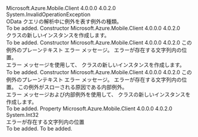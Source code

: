 <Type Name="MobileServiceODataException" FullName="Microsoft.WindowsAzure.MobileServices.MobileServiceODataException">
  <TypeSignature Language="C#" Value="public class MobileServiceODataException : InvalidOperationException" />
  <TypeSignature Language="ILAsm" Value=".class public auto ansi beforefieldinit MobileServiceODataException extends System.InvalidOperationException" />
  <TypeSignature Language="DocId" Value="T:Microsoft.WindowsAzure.MobileServices.MobileServiceODataException" />
  <TypeSignature Language="VB.NET" Value="Public Class MobileServiceODataException&#xA;Inherits InvalidOperationException" />
  <TypeSignature Language="F#" Value="type MobileServiceODataException = class&#xA;    inherit InvalidOperationException" />
  <AssemblyInfo>
    <AssemblyName>Microsoft.Azure.Mobile.Client</AssemblyName>
    <AssemblyVersion>4.0.0.0</AssemblyVersion>
    <AssemblyVersion>4.0.2.0</AssemblyVersion>
  </AssemblyInfo>
  <Base>
    <BaseTypeName>System.InvalidOperationException</BaseTypeName>
  </Base>
  <Interfaces />
  <Docs>
    <summary>
            OData クエリの解析中に例外を表す例外の種類。
            </summary>
    <remarks>To be added.</remarks>
  </Docs>
  <Members>
    <Member MemberName=".ctor">
      <MemberSignature Language="C#" Value="public MobileServiceODataException ();" />
      <MemberSignature Language="ILAsm" Value=".method public hidebysig specialname rtspecialname instance void .ctor() cil managed" />
      <MemberSignature Language="DocId" Value="M:Microsoft.WindowsAzure.MobileServices.MobileServiceODataException.#ctor" />
      <MemberSignature Language="VB.NET" Value="Public Sub New ()" />
      <MemberType>Constructor</MemberType>
      <AssemblyInfo>
        <AssemblyName>Microsoft.Azure.Mobile.Client</AssemblyName>
        <AssemblyVersion>4.0.0.0</AssemblyVersion>
        <AssemblyVersion>4.0.2.0</AssemblyVersion>
      </AssemblyInfo>
      <Parameters />
      <Docs>
        <summary>
          <see cref="T:Microsoft.WindowsAzure.MobileService.MobileServiceODataException" /> クラスの新しいインスタンスを作成します。</summary>
        <remarks>To be added.</remarks>
      </Docs>
    </Member>
    <Member MemberName=".ctor">
      <MemberSignature Language="C#" Value="public MobileServiceODataException (string message, int errorPos);" />
      <MemberSignature Language="ILAsm" Value=".method public hidebysig specialname rtspecialname instance void .ctor(string message, int32 errorPos) cil managed" />
      <MemberSignature Language="DocId" Value="M:Microsoft.WindowsAzure.MobileServices.MobileServiceODataException.#ctor(System.String,System.Int32)" />
      <MemberSignature Language="VB.NET" Value="Public Sub New (message As String, errorPos As Integer)" />
      <MemberSignature Language="F#" Value="new Microsoft.WindowsAzure.MobileServices.MobileServiceODataException : string * int -&gt; Microsoft.WindowsAzure.MobileServices.MobileServiceODataException" Usage="new Microsoft.WindowsAzure.MobileServices.MobileServiceODataException (message, errorPos)" />
      <MemberType>Constructor</MemberType>
      <AssemblyInfo>
        <AssemblyName>Microsoft.Azure.Mobile.Client</AssemblyName>
        <AssemblyVersion>4.0.0.0</AssemblyVersion>
        <AssemblyVersion>4.0.2.0</AssemblyVersion>
      </AssemblyInfo>
      <Parameters>
        <Parameter Name="message" Type="System.String" />
        <Parameter Name="errorPos" Type="System.Int32" />
      </Parameters>
      <Docs>
        <param name="message">この例外のプレーンテキスト エラー メッセージ。</param>
        <param name="errorPos">エラーが存在する文字列内の位置。</param>
        <summary>エラー メッセージを使用して、<see cref="T:Microsoft.WindowsAzure.MobileService.MobileServiceODataException" /> クラスの新しいインスタンスを作成します。</summary>
        <remarks>To be added.</remarks>
      </Docs>
    </Member>
    <Member MemberName=".ctor">
      <MemberSignature Language="C#" Value="public MobileServiceODataException (string message, int errorPos, Exception innerException);" />
      <MemberSignature Language="ILAsm" Value=".method public hidebysig specialname rtspecialname instance void .ctor(string message, int32 errorPos, class System.Exception innerException) cil managed" />
      <MemberSignature Language="DocId" Value="M:Microsoft.WindowsAzure.MobileServices.MobileServiceODataException.#ctor(System.String,System.Int32,System.Exception)" />
      <MemberSignature Language="VB.NET" Value="Public Sub New (message As String, errorPos As Integer, innerException As Exception)" />
      <MemberSignature Language="F#" Value="new Microsoft.WindowsAzure.MobileServices.MobileServiceODataException : string * int * Exception -&gt; Microsoft.WindowsAzure.MobileServices.MobileServiceODataException" Usage="new Microsoft.WindowsAzure.MobileServices.MobileServiceODataException (message, errorPos, innerException)" />
      <MemberType>Constructor</MemberType>
      <AssemblyInfo>
        <AssemblyName>Microsoft.Azure.Mobile.Client</AssemblyName>
        <AssemblyVersion>4.0.0.0</AssemblyVersion>
        <AssemblyVersion>4.0.2.0</AssemblyVersion>
      </AssemblyInfo>
      <Parameters>
        <Parameter Name="message" Type="System.String" />
        <Parameter Name="errorPos" Type="System.Int32" />
        <Parameter Name="innerException" Type="System.Exception" />
      </Parameters>
      <Docs>
        <param name="message">この例外のプレーンテキスト エラー メッセージ。</param>
        <param name="errorPos">エラーが存在する文字列内の位置。</param>
        <param name="innerException">この例外がスローされる原因である内部例外。</param>
        <summary>エラー メッセージおよび内部例外を使用して、<see cref="T:Microsoft.WindowsAzure.MobileService.MobileServiceODataException" /> クラスの新しいインスタンスを作成します。</summary>
        <remarks>To be added.</remarks>
      </Docs>
    </Member>
    <Member MemberName="ErrorPosition">
      <MemberSignature Language="C#" Value="public int ErrorPosition { get; }" />
      <MemberSignature Language="ILAsm" Value=".property instance int32 ErrorPosition" />
      <MemberSignature Language="DocId" Value="P:Microsoft.WindowsAzure.MobileServices.MobileServiceODataException.ErrorPosition" />
      <MemberSignature Language="VB.NET" Value="Public ReadOnly Property ErrorPosition As Integer" />
      <MemberSignature Language="F#" Value="member this.ErrorPosition : int" Usage="Microsoft.WindowsAzure.MobileServices.MobileServiceODataException.ErrorPosition" />
      <MemberType>Property</MemberType>
      <AssemblyInfo>
        <AssemblyName>Microsoft.Azure.Mobile.Client</AssemblyName>
        <AssemblyVersion>4.0.0.0</AssemblyVersion>
        <AssemblyVersion>4.0.2.0</AssemblyVersion>
      </AssemblyInfo>
      <ReturnValue>
        <ReturnType>System.Int32</ReturnType>
      </ReturnValue>
      <Docs>
        <summary>
            エラーが存在する文字列内の位置
            </summary>
        <value>To be added.</value>
        <remarks>To be added.</remarks>
      </Docs>
    </Member>
  </Members>
</Type>